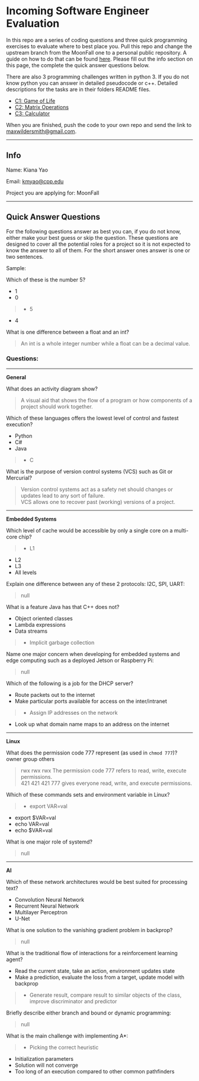 # Incoming Software Engineer Evaluation

In this repo are a series of coding questions and three quick programming exercises to evaluate where to best place you. Pull this repo and change the upstream branch from the MoonFall one to a personal public repository. A guide on how to do that can be found [here](https://devconnected.com/how-to-change-git-remote-origin/). Please fill out the info section on this page, the complete the quick answer questions below. 

There are also 3 programming challenges written in python 3. If you do not know python you can answer in detailed pseudocode or c++. Detailed descriptions for the tasks are in their folders README files. 

 - [C1: Game of Life](C1/README.md)
 - [C2: Matrix Operations](C2/README.md)
 - [C3: Calculator](C3/README.md)

When you are finished, push the code to your own repo and send the link to maxwildersmith@gmail.com.

---
## Info

Name: Kiana Yao

Email: kmyao@cpp.edu

Project you are applying for: MoonFall


---
## Quick Answer Questions
For the following questions answer as best you can, if you do not know, either make your best guess or skip the question. These questions are designed to cover all the potential roles for a project so it is not expected to know the answer to all of them. For the short answer ones answer is one or two sentences.

Sample:

Which of these is the number 5?
 - 1
 - 0
> - 5
 - 4

What is one difference between a float and an int?

> An int is a whole integer number while a float can be a decimal value.

### Questions:
---

**General**

What does an activity diagram show?
> A visual aid that shows the flow of a program or how  components of a project should
> work together.

Which of these languages offers the lowest level of control and fastest execution?
 - Python
 - C#
 - Java
 > - C


What is the purpose of version control systems (VCS) such as Git or Mercurial?
> Version control systems act as a safety net should changes or updates lead to any sort of failure. <br />
> VCS allows one to recover past (working) versions of a project.
---
**Embedded Systems**

Which level of cache would be accessible by only a single core on a multi-core chip?
 > - L1
 - L2
 - L3
 - All levels


Explain one difference between any of these 2 protocols: I2C, SPI, UART:
> null

What is a feature Java has that C++ does not?
 - Object oriented classes
 - Lambda expressions
 - Data streams
 > - Implicit garbage collection


Name one major concern when developing for embedded systems and edge computing such as a deployed Jetson or Raspberry Pi:
> null

Which of the following is a job for the DHCP server?
 - Route packets out to the internet
 - Make particular ports available for access on the inter/intranet
 > - Assign IP addresses on the network
 - Look up what domain name maps to an address on the internet

---
**Linux**

What does the permission code 777 represent (as used in `chmod 777`)?
owner group others  
> rwx   rwx   rwx     The permission code 777 refers to read, write, execute permissions. <br />
> 421   421   421     777 gives everyone read, write, and execute permissions.

Which of these commands sets and environment variable in Linux? 
 > - export VAR=val
 - export $VAR=val 
 - echo VAR=val
 - echo $VAR=val


What is one major role of systemd?
> null

---
**AI**

Which of these network architectures would be best suited for processing text?
 - Convolution Neural Network
 - Recurrent Neural Network
 - Multilayer Perceptron
 - U-Net


What is one solution to the vanishing gradient problem in backprop?
> null

What is the traditional flow of interactions for a reinforcement learning agent?
 - Read the current state, take an action, environment updates state
 - Make a prediction, evaluate the loss from a target, update model with backprop
 > - Generate result, compare result to similar objects of the class, improve discriminator and predictor


Briefly describe either branch and bound or dynamic programming:
> null

What is the main challenge with implementing A*:
 > - Picking the correct heuristic
 - Initialization parameters
 - Solution will not converge
 - Too long of an execution compared to other common pathfinders
